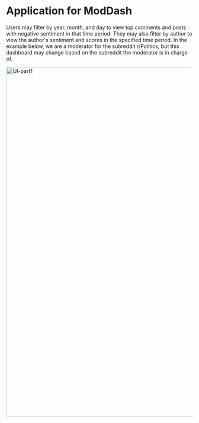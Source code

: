 # Application for ModDash

Users may filter by year, month, and day to view top comments and posts with negative sentiment in that time period. They may also filter by author to view the author's sentiment and scores in the specified time period. In the example below, we are a moderator for the subreddit r/Politics, but this dashboard may change based on the subreddit the moderator is in charge of.



<img width="944" alt="UI-part1" src="https://user-images.githubusercontent.com/27587714/85426033-cc5d2180-b52e-11ea-9e03-d6b08d1cbeb1.PNG">
